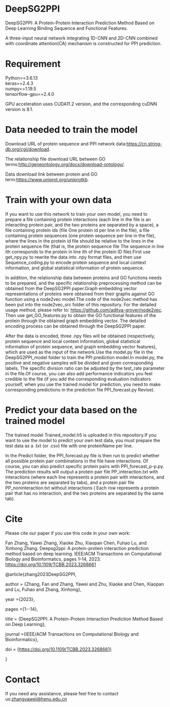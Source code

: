 # DeepSG2PPI

DeepSG2PPI: A Protein-Protein Interaction Prediction Method Based on Deep Learning Binding Sequence and Functional Features.

A three-input neural network integrating 1D-CNN and 2D-CNN combined with coordinate attention(CA) mechanism is constructed for PPI prediction.


# Requirement

Python==3.6.13   
keras==2.4.3   
numpy==1.19.5   
tensorflow-gpu==2.4.0

GPU acceleration uses CUDA11.2 version, and the corresponding cuDNN version is 8.1.


# Data needed to train the model

Download URL of protein sequence and PPI network data:https://cn.string-db.org/cgi/download.

The relationship file download URL between GO terms:http://geneontology.org/docs/download-ontology/.

Data download link between protein and GO term:https://www.uniprot.org/uniprotkb.


# Train with your own data

If you want to use this network to train your own model, you need to prepare a file containing protein interactions (each line in the file is an interacting protein pair, and the two proteins are separated by a space), a file containing protein ids (file One protein id per line in the file), a file containing protein sequences (one protein sequence per line in the file), where the lines in the protein id file should be relative to the lines in the protein sequence file (that is, the protein sequence file The sequence in line ith corresponds to the protein in line ith of the protein ID file).First use get_npy.py to rewrite the data into .npy format files, and then use Sequence_coding.py to encode protein sequence and local context information, and global statistical information of protein sequence.

In addition, the relationship data between proteins and GO functions needs to be prepared, and the specific relationship preprocessing method can be obtained from the DeepSG2PPI paper.Graph embedding vector representations of proteins were obtained from their graphs against GO function using a node2vec model.The code of the node2vec method has been put into the node2vec_src folder of this repository. For the detailed usage method, please refer to: https://github.com/aditya-grover/node2vec. Then use get_GO_features.py to obtain the GO functional features of the protein through the obtained graph embedding vector. The detailed encoding process can be obtained through the DeepSG2PPI paper.

After the data is encoded, three .npy files will be obtained (respectively, protein sequence and local context information, global statistical information of protein sequence, and graph embedding vector features), which are used as the input of the network.Use the model.py file in the DeepSG2PPI_model folder to train the PPI prediction model.In model.py, the positive and negative samples will be divided and given corresponding labels. The specific division ratio can be adjusted by the test_rate parameter in the file.Of course, you can also add performance indicators you feel credible to the file (if you add the corresponding evaluation indicators yourself, when you use the trained model for prediction, you need to make corresponding predictions in the prediction file PPI_forecast.py Revise).


# Predict your data based on the trained model

The trained model Trained_model.h5 is uploaded in this repository.If you want to use the model to predict your own test data, you must prepare the test data as a .txt (or .csv) file with one proteinName per line.

In the Predict folder, the PPI_forecast.py file is then run to predict whether all possible protein pair combinations in the file have interactions. Of course, you can also predict specific protein pairs with PPI_forecast_p-p.py. The prediction results will output a protein pair file PP_interaction.txt with interactions (where each line represents a protein pair with interactions, and the two proteins are separated by tabs), and a protein pair file PP_noninteraction.txt without interactions ( Each row represents a protein pair that has no interaction, and the two proteins are separated by the same tab).

# Cite

Please cite our paper if you use this code in your own work:

Fan Zhang, Yawei Zhang, Xiaoke Zhu, Xiaopan Chen, Fuhao Lu, and Xinhong Zhang. Deepsg2ppi: A protein-protein interaction prediction method based on deep learning. IEEE/ACM Transactions on Computational Biology and Bioinformatics, pages 1–14, 2023. https://doi.org/10.1109/TCBB.2023.3268661

@article{zhang2023DeepSG2PPI,

  author = {Zhang, Fan and Zhang, Yawei and Zhu, Xiaoke and Chen, Xiaopan and Lu, Fuhao and Zhang, Xinhong},
  
  year ={2023},
  
  pages ={1--14},
  
  title = {DeepSG2PPI: A Protein-Protein Interaction Prediction Method Based on Deep Learning},
  
  journal ={IEEE/ACM Transactions on Computational Biology and Bioinformatics},
  
  doi = {https://doi.org/10.1109/TCBB.2023.3268661}
  
}

# Contact

If you need any assistance, please feel free to contact us:zhangyawei@henu.edu.cn
